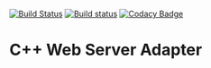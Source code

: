 [![Build Status](https://travis-ci.org/systelab/cpp-webserver-adapter.svg?branch=master)](https://travis-ci.org/systelab/cpp-webserver-adapter)
[![Build status](https://ci.appveyor.com/api/projects/status/b2yacbbo5x9hp8cy?svg=true)](https://ci.appveyor.com/project/systelab/cpp-webserver-adapter)
[![Codacy Badge](https://api.codacy.com/project/badge/Grade/cdb01d96abbd49ba92ffb0edcff71988)](https://www.codacy.com/app/systelab/cpp-webserver-adapter?utm_source=github.com&amp;utm_medium=referral&amp;utm_content=systelab/cpp-webserver-adapter&amp;utm_campaign=Badge_Grade)

# C++ Web Server Adapter

